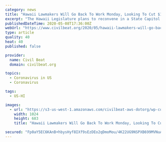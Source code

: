 ```yaml
---
category: news
title: "Hawaii Lawmakers Will Go Back To Work Monday, Looking To Cut $1…"
excerpt: "The Hawaii Legislature plans to reconvene in a State Capitol that’s closed to the public starting Monday. Topping the agenda: To address the state’s impending budget crisis brought on by the coronavirus,"
publishedDateTime: 2020-05-08T17:36:00Z
webUrl: "https://www.civilbeat.org/2020/05/hawaii-lawmakers-will-go-back-to-work-monday-looking-to-cut-1-billion-from-the-budget/"
type: article
quality: 40
heat: 40
published: false

provider:
  name: Civil Beat
  domain: civilbeat.org

topics:
  - Coronavirus in US
  - Coronavirus

tags:
  - US-HI

images:
  - url: "https://s3-us-west-1.amazonaws.com/civilbeat-aws-dotorg/wp-content/2019/01/08150555/Capitol-seen-from-Punchbowl-area-1024x683.jpg"
    width: 1024
    height: 683
    title: "Hawaii Lawmakers Will Go Back To Work Monday, Looking To Cut $1…"

secured: "Fp0aY5EC6KAnB+hbysHyf8IXf9sEzDEo2qDmoMou/4K22UG9NSPXB699MVNuAujLTvI6rhBqkZPu8Relh/tACS0lhnq1mC8R5fJLvqnRSpGCiy9cLPLgYvs/wdTaawRBTAqgCQJ5aQ3WEEtAnsCbvvcyyQ9lrjQbPqtU/E2Ug+qXi1AsL4sytl1Six+UFJXW/DC8O4+zfg2TvlV84YTuYIxv41poO3eD+LVdRJT4LHDRXVKOaDXwiTifYqwpyJgHiDEqxAXQo5R0gVwfWfql3lmNyfZSyzjI0cB0Ppq64pDVT/2yhtWyDl03GXIuIPc/;RqvM/qJUFI2YP5x4pEoIew=="
---
```



